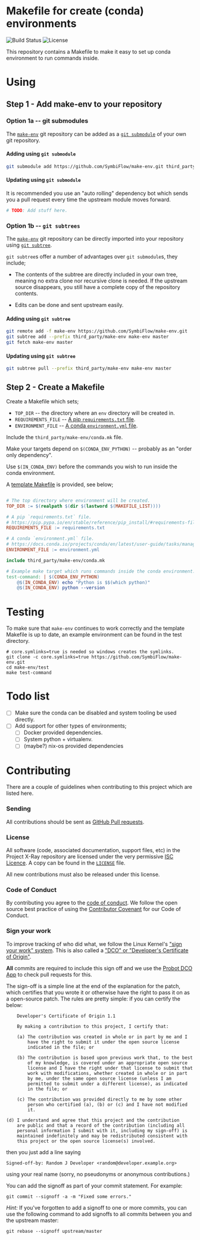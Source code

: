 # Makefile for create (conda) environments

![Build Status](https://travis-ci.org/SymbiFlow/make-env.svg?branch=master)
![License](https://img.shields.io/github/license/SymbiFlow/make-env.svg)

This repository contains a Makefile to make it easy to set up conda environment
to run commands inside.

# Using

## Step 1 - Add make-env to your repository

### Option 1a -- git submodules

The [`make-env`](https://github.com/SymbiFlow/make-env) git
repository can be added as a
[`git submodule`](https://git-scm.com/book/en/v2/Git-Tools-Submodules) of your
own git repository.

#### Adding using `git submodule`

```bash
git submodule add https://github.com/SymbiFlow/make-env.git third_party/make-env
```

#### Updating using `git submodule`

It is recommended you use an "auto rolling" dependency bot which sends you a
pull request every time the upstream module moves forward.

```bash
# TODO: Add stuff here.
```


### Option 1b -- `git subtrees`

The [`make-env`](https://github.com/SymbiFlow/make-env) git
repository can be directly imported into your repository using
[`git subtree`](https://www.atlassian.com/git/tutorials/git-subtree).

`git subtree`s offer a number of advantages over `git submodule`s, they
include;

 * The contents of the subtree are directly included in your own tree, meaning
   no extra clone nor recursive clone is needed. If the upstream source
   disappears, you still have a complete copy of the repository contents.

 * Edits can be done and sent upstream easily.


#### Adding using `git subtree`

```bash
git remote add -f make-env https://github.com/SymbiFlow/make-env.git
git subtree add --prefix third_party/make-env make-env master
git fetch make-env master
```

#### Updating using `git subtree`

```bash
git subtree pull --prefix third_party/make-env make-env master
```

## Step 2 - Create a Makefile

Create a Makefile which sets;
 * `TOP_DIR` -- the directory where an `env` directory will be created in.
 * `REQUIREMENTS_FILE` -- [A pip `requirements.txt` file](https://pip.pypa.io/en/stable/reference/pip_install/#requirements-file-format).
 * `ENVIRONMENT_FILE` -- [A conda `environment.yml` file](https://docs.conda.io/projects/conda/en/latest/user-guide/tasks/manage-environments.html).

Include the `third_party/make-env/conda.mk` file.

Make your targets depend on `$(CONDA_ENV_PYTHON)` -- probably as an "order only
dependency".

Use `$(IN_CONDA_ENV)` before the commands you wish to run inside the conda
environment.

A [template Makefile](Makefile.template) is provided, see below;

```Makefile

# The top directory where environment will be created.
TOP_DIR := $(realpath $(dir $(lastword $(MAKEFILE_LIST))))

# A pip `requirements.txt` file.
# https://pip.pypa.io/en/stable/reference/pip_install/#requirements-file-format
REQUIREMENTS_FILE := requirements.txt

# A conda `environment.yml` file.
# https://docs.conda.io/projects/conda/en/latest/user-guide/tasks/manage-environments.html
ENVIRONMENT_FILE := environment.yml

include third_party/make-env/conda.mk

# Example make target which runs commands inside the conda environment.
test-command: | $(CONDA_ENV_PYTHON)
	@$(IN_CONDA_ENV) echo "Python is $$(which python)"
	@$(IN_CONDA_ENV) python --version
```

# Testing

To make sure that `make-env` continues to work correctly and the template
Makefile is up to date, an example environment can be found in the test
directory.


```shell
# core.symlinks=true is needed so windows creates the symlinks.
git clone -c core.symlinks=true https://github.com/SymbiFlow/make-env.git
cd make-env/test
make test-command
```

# Todo list

 - [ ] Make sure the conda can be disabled and system tooling be used directly.
 - [ ] Add support for other types of environments;
   - [ ] Docker provided dependencies.
   - [ ] System python + virtualenv.
   - [ ] (maybe?) nix-os provided dependencies

# Contributing

There are a couple of guidelines when contributing to this project which are
listed here.

### Sending

All contributions should be sent as
[GitHub Pull requests](https://help.github.com/articles/creating-a-pull-request-from-a-fork/).

### License

All software (code, associated documentation, support files, etc) in the
Project X-Ray repository are licensed under the very permissive
[ISC Licence](https://opensource.org/licenses/ISC). A copy can be found in the
[`LICENSE`](LICENSE) file.

All new contributions must also be released under this license.

### Code of Conduct

By contributing you agree to the [code of conduct](CODE_OF_CONDUCT.md). We
follow the open source best practice of using the [Contributor
Covenant](https://www.contributor-covenant.org/) for our Code of Conduct.

### Sign your work

To improve tracking of who did what, we follow the Linux Kernel's
["sign your work" system](https://github.com/wking/signed-off-by).
This is also called a
["DCO" or "Developer's Certificate of Origin"](https://developercertificate.org/).

**All** commits are required to include this sign off and we use the
[Probot DCO App](https://github.com/probot/dco) to check pull requests for
this.

The sign-off is a simple line at the end of the explanation for the
patch, which certifies that you wrote it or otherwise have the right to
pass it on as a open-source patch.  The rules are pretty simple: if you
can certify the below:

        Developer's Certificate of Origin 1.1

        By making a contribution to this project, I certify that:

        (a) The contribution was created in whole or in part by me and I
            have the right to submit it under the open source license
            indicated in the file; or

        (b) The contribution is based upon previous work that, to the best
            of my knowledge, is covered under an appropriate open source
            license and I have the right under that license to submit that
            work with modifications, whether created in whole or in part
            by me, under the same open source license (unless I am
            permitted to submit under a different license), as indicated
            in the file; or

        (c) The contribution was provided directly to me by some other
            person who certified (a), (b) or (c) and I have not modified
            it.

	(d) I understand and agree that this project and the contribution
	    are public and that a record of the contribution (including all
	    personal information I submit with it, including my sign-off) is
	    maintained indefinitely and may be redistributed consistent with
	    this project or the open source license(s) involved.

then you just add a line saying

	Signed-off-by: Random J Developer <random@developer.example.org>

using your real name (sorry, no pseudonyms or anonymous contributions.)

You can add the signoff as part of your commit statement. For example:

    git commit --signoff -a -m "Fixed some errors."

*Hint:* If you've forgotten to add a signoff to one or more commits, you can use the
following command to add signoffs to all commits between you and the upstream
master:

    git rebase --signoff upstream/master
